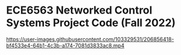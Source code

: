 # ECE6563 Networked Control Systems Project Code (Fall 2022)


https://user-images.githubusercontent.com/103329531/206856418-bf4533e4-64b1-4c3b-a174-7081d3833ac8.mp4

